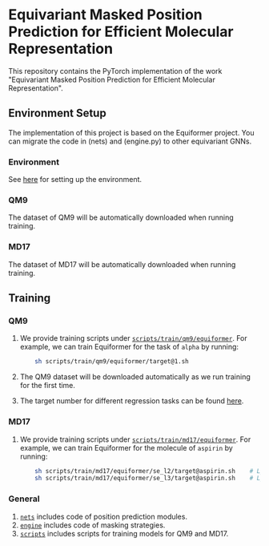 # Equivariant Masked Position Prediction for Efficient Molecular Representation


This repository contains the PyTorch implementation of the work "Equivariant Masked Position Prediction for Efficient Molecular Representation".


## Environment Setup ##
The implementation of this project is based on the Equiformer project. You can migrate the code in (nets) and (engine.py) to other equivariant GNNs.

### Environment 

See [here](docs/env_setup.md) for setting up the environment.


### QM9

The dataset of QM9 will be automatically downloaded when running training.


### MD17

The dataset of MD17 will be automatically downloaded when running training.


## Training ##


### QM9

1. We provide training scripts under [`scripts/train/qm9/equiformer`](scripts/train/qm9/equiformer).
For example, we can train Equiformer for the task of `alpha` by running:

    ```bash
        sh scripts/train/qm9/equiformer/target@1.sh
    ```

2. The QM9 dataset will be downloaded automatically as we run training for the first time.

3. The target number for different regression tasks can be found [here](https://pytorch-geometric.readthedocs.io/en/latest/generated/torch_geometric.datasets.QM9.html#torch_geometric.datasets.QM9).



### MD17

1. We provide training scripts under [`scripts/train/md17/equiformer`](scripts/train/md17/equiformer).
For example, we can train Equiformer for the molecule of `aspirin` by running:

    ```bash
        sh scripts/train/md17/equiformer/se_l2/target@aspirin.sh    # L_max = 2
        sh scripts/train/md17/equiformer/se_l3/target@aspirin.sh    # L_max = 3
    ```

### General 

1. [`nets`](nets) includes code of position prediction modules.
2. [`engine`](engine.py) includes code of masking strategies.
3. [`scripts`](scripts) includes scripts for training models for QM9 and MD17.
 
